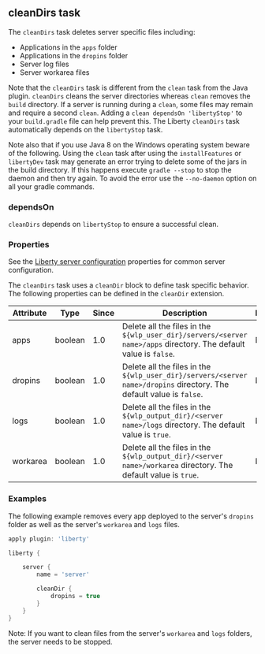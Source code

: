 ## cleanDirs task
The `cleanDirs` task deletes server specific files including:
* Applications in the `apps` folder
* Applications in the `dropins` folder
* Server log files  
* Server workarea files  
  
Note that the `cleanDirs` task is different from the `clean` task from the Java plugin. `cleanDirs` cleans the server directories whereas `clean` removes the `build` directory. If a server is running during a `clean`, some files may remain and require a second `clean`. Adding a ```clean dependsOn 'libertyStop'``` to your `build.gradle` file can help prevent this. The Liberty `cleanDirs` task automatically depends on the `libertyStop` task.

Note also that if you use Java 8 on the Windows operating system beware of the following. Using the `clean` task after using the `installFeatures` or `libertyDev` task may generate an error trying to delete some of the jars in the build directory. If this happens execute `gradle --stop` to stop the daemon and then try again. To avoid the error use the `--no-daemon` option on all your gradle commands.
### dependsOn
`cleanDirs` depends on `libertyStop` to ensure a successful clean.

### Properties

See the [Liberty server configuration](libertyExtensions.md#liberty-server-configuration) properties for common server configuration.

The `cleanDirs` task uses a `cleanDir` block to define task specific behavior. The following properties can be defined in the `cleanDir` extension.

| Attribute | Type | Since | Description | Required |
| --------- | ---- | ----- | ----------- | ---------|
| apps | boolean | 1.0 | Delete all the files in the `${wlp_user_dir}/servers/<server name>/apps` directory. The default value is `false`. | No |
| dropins | boolean | 1.0 | Delete all the files in the `${wlp_user_dir}/servers/<server name>/dropins` directory. The default value is `false`. | No |
| logs | boolean | 1.0 | Delete all the files in the `${wlp_output_dir}/<server name>/logs` directory. The default value is `true`. | No |
| workarea | boolean | 1.0 | Delete all the files in the `${wlp_output_dir}/<server name>/workarea` directory. The default value is `true`. | No |

### Examples

The following example removes every app deployed to the server's `dropins` folder as well as the server's `workarea` and `logs` files.

```groovy
apply plugin: 'liberty'

liberty {

    server {
        name = 'server'

        cleanDir {
            dropins = true
        }
    }
}
```
Note: If you want to clean files from the server's `workarea` and `logs` folders, the server needs to be stopped.
